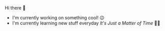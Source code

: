 Hi there 👋
* I'm currently working on something cool! 😉
* I'm currently learning new stuff everyday 
 _It's Just a Matter of Time_  🤏🤌

